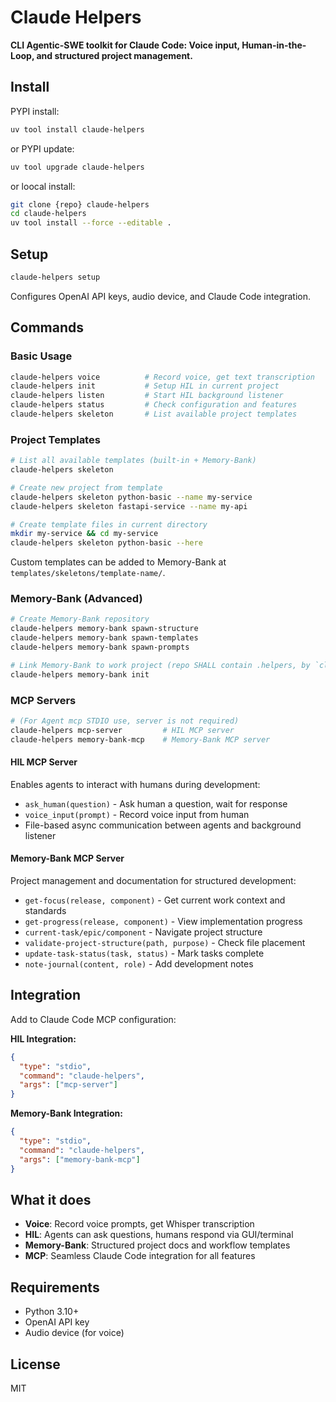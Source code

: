 # Claude Helpers

**CLI Agentic-SWE toolkit for Claude Code: Voice input, Human-in-the-Loop, and structured project management.**

## Install

PYPI install:
```bash
uv tool install claude-helpers
```

or PYPI update:

```bash
uv tool upgrade claude-helpers
```

or loocal install:

```bash
git clone {repo} claude-helpers
cd claude-helpers
uv tool install --force --editable .
```

## Setup

```bash
claude-helpers setup
```
Configures OpenAI API keys, audio device, and Claude Code integration.

## Commands

### Basic Usage
```bash
claude-helpers voice          # Record voice, get text transcription
claude-helpers init           # Setup HIL in current project  
claude-helpers listen         # Start HIL background listener
claude-helpers status         # Check configuration and features
claude-helpers skeleton       # List available project templates
```

### Project Templates
```bash
# List all available templates (built-in + Memory-Bank)
claude-helpers skeleton

# Create new project from template
claude-helpers skeleton python-basic --name my-service
claude-helpers skeleton fastapi-service --name my-api

# Create template files in current directory
mkdir my-service && cd my-service
claude-helpers skeleton python-basic --here
```

Custom templates can be added to Memory-Bank at `templates/skeletons/template-name/`.

### Memory-Bank (Advanced)
```bash
# Create Memory-Bank repository
claude-helpers memory-bank spawn-structure
claude-helpers memory-bank spawn-templates  
claude-helpers memory-bank spawn-prompts

# Link Memory-Bank to work project (repo SHALL contain .helpers, by `claude-helpers init`)
claude-helpers memory-bank init
```

### MCP Servers
```bash
# (For Agent mcp STDIO use, server is not required)
claude-helpers mcp-server         # HIL MCP server
claude-helpers memory-bank-mcp    # Memory-Bank MCP server
```

#### HIL MCP Server
Enables agents to interact with humans during development:
- `ask_human(question)` - Ask human a question, wait for response
- `voice_input(prompt)` - Record voice input from human
- File-based async communication between agents and background listener

#### Memory-Bank MCP Server  
Project management and documentation for structured development:
- `get-focus(release, component)` - Get current work context and standards
- `get-progress(release, component)` - View implementation progress
- `current-task/epic/component` - Navigate project structure
- `validate-project-structure(path, purpose)` - Check file placement
- `update-task-status(task, status)` - Mark tasks complete
- `note-journal(content, role)` - Add development notes

## Integration

Add to Claude Code MCP configuration:

**HIL Integration:**
```json
{
  "type": "stdio",
  "command": "claude-helpers", 
  "args": ["mcp-server"]
}
```

**Memory-Bank Integration:**
```json
{
  "type": "stdio",
  "command": "claude-helpers",
  "args": ["memory-bank-mcp"]
}
```

## What it does

- **Voice**: Record voice prompts, get Whisper transcription
- **HIL**: Agents can ask questions, humans respond via GUI/terminal
- **Memory-Bank**: Structured project docs and workflow templates
- **MCP**: Seamless Claude Code integration for all features

## Requirements

- Python 3.10+
- OpenAI API key
- Audio device (for voice)

## License

MIT